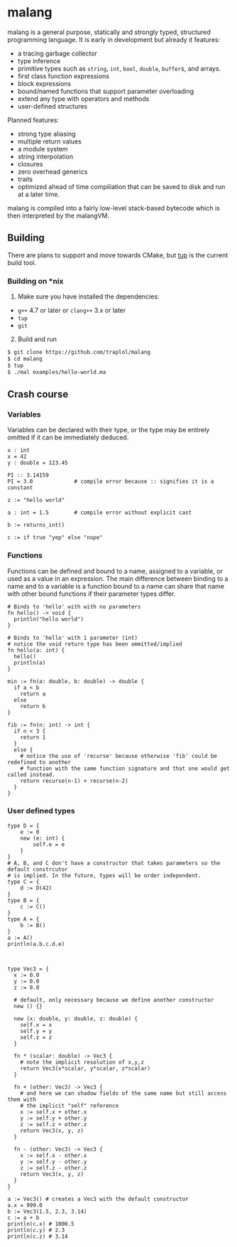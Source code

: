# malang
malang is a general purpose, statically and strongly typed, structured programming language. It is early 
in development but already it features:

+ a tracing garbage collector
+ type inference
+ primitive types such as ```string```, ```int```, ```bool```, ```double```, ```buffer```s, and arrays.
+ first class function expressions
+ block expressions
+ bound/named functions that support parameter overloading
+ extend any type with operators and methods
+ user-defined structures

Planned features:

+ strong type aliasing
+ multiple return values
+ a module system
+ string interpolation
+ closures
+ zero overhead generics
+ traits
+ optimized ahead of time compiliation that can be saved to disk and run at a later time.


malang is compiled into a fairly low-level stack-based bytecode which is then interpreted by the malangVM. 

## Building
There are plans to support and move towards CMake, but [tup](http://gittup.org/tup/) is the current build tool.

### Building on *nix

1. Make sure you have installed the dependencies:
  * `g++` 4.7 or later or `clang++` 3.x or later
  * `tup`
  * `git`

2. Build and run
  ```sh
  $ git clone https://github.com/traplol/malang
  $ cd malang
  $ tup
  $ ./mal examples/hello-world.ma
  ```

## Crash course

### Variables
Variables can be declared with their type, or the type may be entirely omitted if it can be immediately deduced.
```
x : int
x = 42
y : double = 123.45

PI :: 3.14159
PI = 3.0             # compile error because :: signifies it is a constant

z := "hello world"

a : int = 1.5        # compile error without explicit cast

b := returns_int()

c := if true "yep" else "nope"
```

### Functions
Functions can be defined and bound to a name, assigned to a variable, or used as a value in an expression. The 
main difference between binding to a name and to a variable is a function bound to a name can share that name
with other bound functions if their parameter types differ.

```
# Binds to 'hello' with with no parameters
fn hello() -> void {
  println("hello world")
}

# Binds to 'hello' with 1 parameter (int)
# notice the void return type has been ommitted/implied
fn hello(a: int) {
  hello()
  println(a)
}

min := fn(a: double, b: double) -> double {
  if a < b
    return a
  else
    return b
}

fib := fn(n: int) -> int {
  if n < 3 {
    return 1
  }
  else {
    # notice the use of 'recurse' because otherwise 'fib' could be redefined to another 
    # function with the same function signature and that one would get called instead.
    return recurse(n-1) + recurse(n-2)
  }
}

```


### User defined types

```
type D = {
    e := 0
    new (e: int) {
        self.e = e
    }
}
# A, B, and C don't have a constructor that takes parameters so the default constrcutor
# is implied. In the future, types will be order independent.
type C = {
    d := D(42)
}
type B = {
    c := C()
}
type A = {
    b := B()
}
a := A()
println(a.b.c.d.e)



type Vec3 = {
  x := 0.0
  y := 0.0
  z := 0.0

  # default, only necessary because we define another constructor
  new () {}  

  new (x: double, y: double, z: double) {
    self.x = x
    self.y = y
    self.z = z
  }

  fn * (scalar: double) -> Vec3 {
    # note the implicit resolution of x,y,z 
    return Vec3(x*scalar, y*scalar, z*scalar)
  }

  fn + (other: Vec3) -> Vec3 {
    # and here we can shadow fields of the same name but still access them with
    # the implicit "self" reference
    x := self.x + other.x
    y := self.y + other.y
    z := self.z + other.z
    return Vec3(x, y, z)
  }

  fn - (other: Vec3) -> Vec3 {
    x := self.x - other.x
    y := self.y - other.y
    z := self.z - other.z
    return Vec3(x, y, z)
  }
}

a := Vec3() # creates a Vec3 with the default constructor
a.x = 999.0
b := Vec3(1.5, 2.3, 3.14)
c := a + b
println(c.x) # 1000.5
println(c.y) # 2.3
println(c.z) # 3.14

```